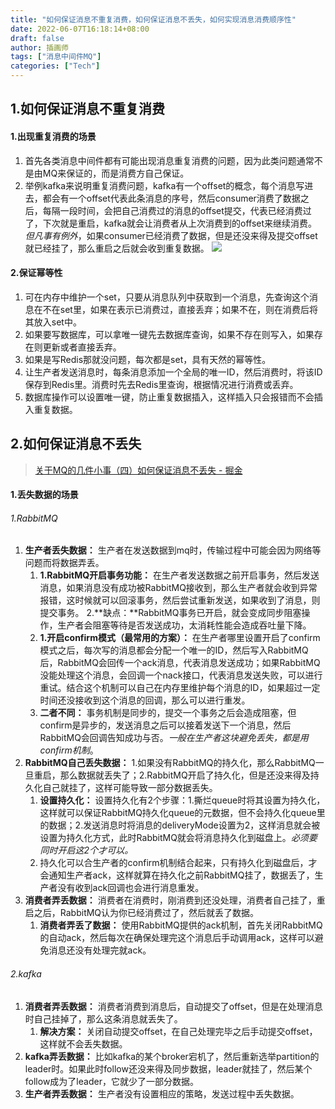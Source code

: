 ```yaml
---
title: "如何保证消息不重复消费，如何保证消息不丢失，如何实现消息消费顺序性"
date: 2022-06-07T16:18:14+08:00
draft: false
author: 插画师
tags: ["消息中间件MQ"]
categories: ["Tech"]
---
```


## 1.如何保证消息不重复消费
#### 1.出现重复消费的场景
1. 首先各类消息中间件都有可能出现消息重复消费的问题，因为此类问题通常不是由MQ来保证的，而是消费方自己保证。
2. 举例kafka来说明重复消费问题，kafka有一个offset的概念，每个消息写进去，都会有一个offset代表此条消息的序号，然后consumer消费了数据之后，每隔一段时间，会把自己消费过的消息的offset提交，代表已经消费过了，下次就是重启，kafka就会让消费者从上次消费到的offset来继续消费。*但凡事有例外*，如果consumer已经消费了数据，但是还没来得及提交offset就已经挂了，那么重启之后就会收到重复数据。
![](/如何保证消息不重复消费，如何保证消息不丢失，如何实现消息消费顺序性/1.png)

#### 2.保证幂等性
1. 可在内存中维护一个set，只要从消息队列中获取到一个消息，先查询这个消息在不在set里，如果在表示已消费过，直接丢弃；如果不在，则在消费后将其放入set中。
2. 如果要写数据库，可以拿唯一键先去数据库查询，如果不存在则写入，如果存在则更新或者直接丢弃。
3. 如果是写Redis那就没问题，每次都是set，具有天然的幂等性。
4. 让生产者发送消息时，每条消息添加一个全局的唯一ID，然后消费时，将该ID保存到Redis里。消费时先去Redis里查询，根据情况进行消费或丢弃。
5. 数据库操作可以设置唯一键，防止重复数据插入，这样插入只会报错而不会插入重复数据。

## 2.如何保证消息不丢失
> [关于MQ的几件小事（四）如何保证消息不丢失 - 掘金](https://juejin.cn/post/6844903849099018253)

#### 1.丢失数据的场景
###### 1.RabbitMQ
1. **生产者丢失数据：** 生产者在发送数据到mq时，传输过程中可能会因为网络等问题而将数据弄丢。
	1.  **1.RabbitMQ开启事务功能：** 在生产者发送数据之前开启事务，然后发送消息，如果消息没有成功被RabbitMQ接收到，那么生产者就会收到异常报错，这时候就可以回滚事务，然后尝试重新发送，如果收到了消息，则提交事务。
		2.**缺点：**RabbitMQ事务已开启，就会变成同步阻塞操作，生产者会阻塞等待是否发送成功，太消耗性能会造成吞吐量下降。
	2. **1.开启confirm模式（最常用的方案）：** 在生产者哪里设置开启了confirm模式之后，每次写的消息都会分配一个唯一的ID，然后写入RabbitMQ后，RabbitMQ会回传一个ack消息，代表消息发送成功；如果RabbitMQ没能处理这个消息，会回调一个nack接口，代表消息发送失败，可以进行重试。结合这个机制可以自己在内存里维护每个消息的ID，如果超过一定时间还没接收到这个消息的回调，那么可以进行重发。
	3. **二者不同：** 事务机制是同步的，提交一个事务之后会造成阻塞，但confirm是异步的，发送消息之后可以接着发送下一个消息，然后RabbitMQ会回调告知成功与否。*一般在生产者这块避免丢失，都是用confirm机制*。
2. **RabbitMQ自己丢失数据：** 1.如果没有RabbitMQ的持久化，那么RabbitMQ一旦重启，那么数据就丢失了；2.RabbitMQ开启了持久化，但是还没来得及持久化自己就挂了，这样可能导致一部分数据丢失。
	1. **设置持久化：** 设置持久化有2个步骤：1.撕烂queue时将其设置为持久化，这样就可以保证RabbitMQ持久化queue的元数据，但不会持久化queue里的数据；2.发送消息时将消息的deliveryMode设置为2，这样消息就会被设置为持久化方式，此时RabbitMQ就会将消息持久化到磁盘上。*必须要同时开启这2个才可以。*
	2. 持久化可以合生产者的confirm机制结合起来，只有持久化到磁盘后，才会通知生产者ack，这样就算在持久化之前RabbitMQ挂了，数据丢了，生产者没有收到ack回调也会进行消息重发。
3. **消费者弄丢数据：** 消费者在消费时，刚消费到还没处理，消费者自己挂了，重启之后，RabbitMQ认为你已经消费过了，然后就丢了数据。
	1. **消费者弄丢了数据：** 使用RabbitMQ提供的ack机制，首先关闭RabbitMQ的自动ack，然后每次在确保处理完这个消息后手动调用ack，这样可以避免消息还没有处理完就ack。

###### 2.kafka
1. **消费者弄丢数据：** 消费者消费到消息后，自动提交了offset，但是在处理消息时自己挂掉了，那么这条消息就丢失了。
	1. **解决方案：** 关闭自动提交offset，在自己处理完毕之后手动提交offset，这样就不会丢失数据。
2. **kafka弄丢数据：** 比如kafka的某个broker宕机了，然后重新选举partition的leader时。如果此时follow还没来得及同步数据，leader就挂了，然后某个follow成为了leader，它就少了一部分数据。
3. **生产者弄丢数据：** 生产者没有设置相应的策略，发送过程中丢失数据。
